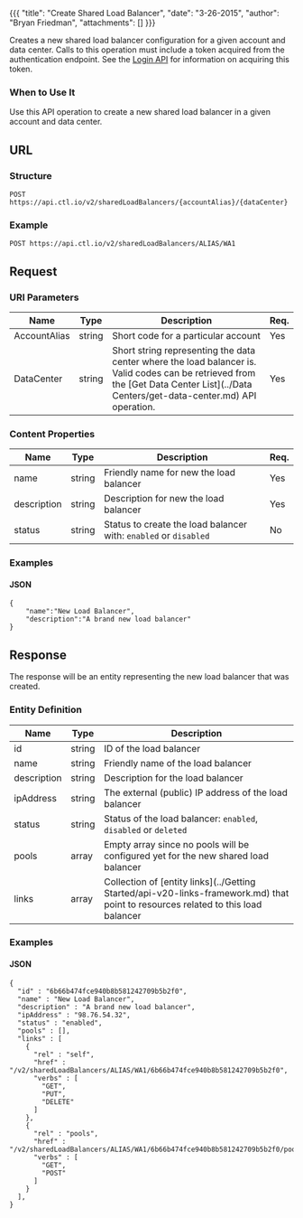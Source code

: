{{{
  "title": "Create Shared Load Balancer",
  "date": "3-26-2015",
  "author": "Bryan Friedman",
  "attachments": []
}}}

Creates a new shared load balancer configuration for a given account and data center. Calls to this operation must include a token acquired from the authentication endpoint. See the [Login API](../Authentication/login.md) for information on acquiring this token.

### When to Use It

Use this API operation to create a new shared load balancer in a given account and data center.

## URL

### Structure

    POST https://api.ctl.io/v2/sharedLoadBalancers/{accountAlias}/{dataCenter}

### Example

    POST https://api.ctl.io/v2/sharedLoadBalancers/ALIAS/WA1

## Request

### URI Parameters

| Name | Type | Description | Req. |
| --- | --- | --- | --- |
| AccountAlias | string | Short code for a particular account | Yes |
| DataCenter | string | Short string representing the data center where the load balancer is. Valid codes can be retrieved from the [Get Data Center List](../Data Centers/get-data-center.md) API operation. | Yes |

### Content Properties

| Name | Type | Description | Req. |
| --- | --- | --- | --- |
| name | string | Friendly name for new the load balancer | Yes |
| description | string | Description for new the load balancer | Yes |
| status | string | Status to create the load balancer with: `enabled` or `disabled` | No |

### Examples

#### JSON

    {
    	"name":"New Load Balancer",
    	"description":"A brand new load balancer"
    }


## Response

The response will be an entity representing the new load balancer that was created.

### Entity Definition

| Name | Type | Description |
| --- | --- | --- |
| id | string | ID of the load balancer |
| name | string | Friendly name of the load balancer |
| description | string | Description for the load balancer |
| ipAddress | string | The external (public) IP address of the load balancer |
| status | string | Status of the load balancer: `enabled`, `disabled` or `deleted` |
| pools | array | Empty array since no pools will be configured yet for the new shared load balancer |
| links | array | Collection of [entity links](../Getting Started/api-v20-links-framework.md) that point to resources related to this load balancer |

### Examples

#### JSON

    {
      "id" : "6b66b474fce940b8b581242709b5b2f0",
      "name" : "New Load Balancer",
      "description" : "A brand new load balancer",
      "ipAddress" : "98.76.54.32",
      "status" : "enabled",
      "pools" : [],
      "links" : [
        {
          "rel" : "self",
          "href" : "/v2/sharedLoadBalancers/ALIAS/WA1/6b66b474fce940b8b581242709b5b2f0",
          "verbs" : [
            "GET",
            "PUT",
            "DELETE"
          ]
        },
        {
          "rel" : "pools",
          "href" : "/v2/sharedLoadBalancers/ALIAS/WA1/6b66b474fce940b8b581242709b5b2f0/pools",
          "verbs" : [
            "GET",
            "POST"
          ]
        }
      ],
    }
